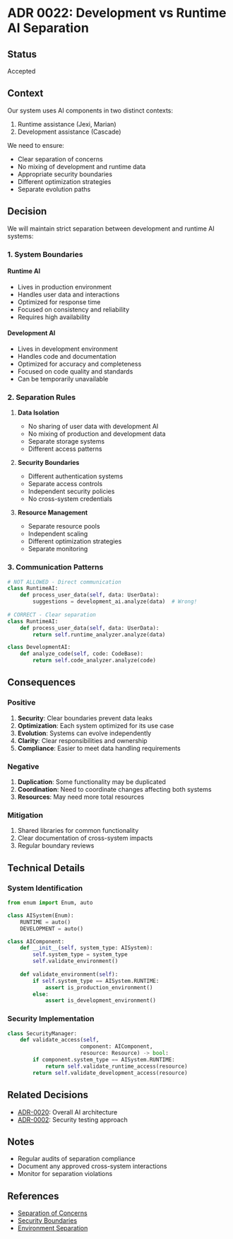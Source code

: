 # ADR 0022: Development vs Runtime AI Separation

## Status

Accepted

## Context

Our system uses AI components in two distinct contexts:
1. Runtime assistance (Jexi, Marian)
2. Development assistance (Cascade)

We need to ensure:
- Clear separation of concerns
- No mixing of development and runtime data
- Appropriate security boundaries
- Different optimization strategies
- Separate evolution paths

## Decision

We will maintain strict separation between development and runtime AI systems:

### 1. System Boundaries

#### Runtime AI
- Lives in production environment
- Handles user data and interactions
- Optimized for response time
- Focused on consistency and reliability
- Requires high availability

#### Development AI
- Lives in development environment
- Handles code and documentation
- Optimized for accuracy and completeness
- Focused on code quality and standards
- Can be temporarily unavailable

### 2. Separation Rules

1. **Data Isolation**
   - No sharing of user data with development AI
   - No mixing of production and development data
   - Separate storage systems
   - Different access patterns

2. **Security Boundaries**
   - Different authentication systems
   - Separate access controls
   - Independent security policies
   - No cross-system credentials

3. **Resource Management**
   - Separate resource pools
   - Independent scaling
   - Different optimization strategies
   - Separate monitoring

### 3. Communication Patterns

```python
# NOT ALLOWED - Direct communication
class RuntimeAI:
    def process_user_data(self, data: UserData):
        suggestions = development_ai.analyze(data)  # Wrong!
        
# CORRECT - Clear separation
class RuntimeAI:
    def process_user_data(self, data: UserData):
        return self.runtime_analyzer.analyze(data)

class DevelopmentAI:
    def analyze_code(self, code: CodeBase):
        return self.code_analyzer.analyze(code)
```

## Consequences

### Positive
1. **Security**: Clear boundaries prevent data leaks
2. **Optimization**: Each system optimized for its use case
3. **Evolution**: Systems can evolve independently
4. **Clarity**: Clear responsibilities and ownership
5. **Compliance**: Easier to meet data handling requirements

### Negative
1. **Duplication**: Some functionality may be duplicated
2. **Coordination**: Need to coordinate changes affecting both systems
3. **Resources**: May need more total resources

### Mitigation
1. Shared libraries for common functionality
2. Clear documentation of cross-system impacts
3. Regular boundary reviews

## Technical Details

### System Identification
```python
from enum import Enum, auto

class AISystem(Enum):
    RUNTIME = auto()
    DEVELOPMENT = auto()

class AIComponent:
    def __init__(self, system_type: AISystem):
        self.system_type = system_type
        self.validate_environment()
    
    def validate_environment(self):
        if self.system_type == AISystem.RUNTIME:
            assert is_production_environment()
        else:
            assert is_development_environment()
```

### Security Implementation
```python
class SecurityManager:
    def validate_access(self, 
                       component: AIComponent, 
                       resource: Resource) -> bool:
        if component.system_type == AISystem.RUNTIME:
            return self.validate_runtime_access(resource)
        return self.validate_development_access(resource)
```

## Related Decisions
- [ADR-0020](0020-ai-system-architecture.md): Overall AI architecture
- [ADR-0002](0002-minimal-security-testing.md): Security testing approach

## Notes
- Regular audits of separation compliance
- Document any approved cross-system interactions
- Monitor for separation violations

## References
- [Separation of Concerns](https://en.wikipedia.org/wiki/Separation_of_concerns)
- [Security Boundaries](https://en.wikipedia.org/wiki/Security_boundary)
- [Environment Separation](https://en.wikipedia.org/wiki/Deployment_environment)

